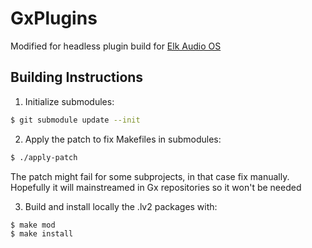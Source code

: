 # GxPlugins

Modified for headless plugin build for [Elk Audio OS](https://elk.audio)

## Building Instructions

1. Initialize submodules:
```bash
$ git submodule update --init
```

2. Apply the patch to fix Makefiles in submodules:
```bash
$ ./apply-patch
```

The patch might fail for some subprojects, in that case fix manually. Hopefully it will mainstreamed in Gx repositories so it won't be needed

3. Build and install locally the .lv2 packages with:
```bash
$ make mod
$ make install
```
